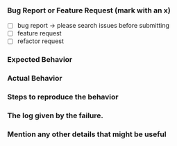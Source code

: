 <!--
IF YOU DON'T FILL OUT THE FOLLOWING INFORMATION YOUR ISSUE MIGHT BE CLOSED WITHOUT INVESTIGATING
-->
### Bug Report or Feature Request (mark with an x)
- [ ] bug report -> please search issues before submitting
- [ ] feature request
- [ ] refactor request

### Expected Behavior
<!-- Describe the expected behavior -->

### Actual Behavior
<!-- Describe the current behavior -->

### Steps to reproduce the behavior
<!-- Simple steps to reproduce this bug. -->

### The log given by the failure.
<!-- Normally this include a stack trace and some more information. -->

### Mention any other details that might be useful
<!-- Give any information that might be useful -->
